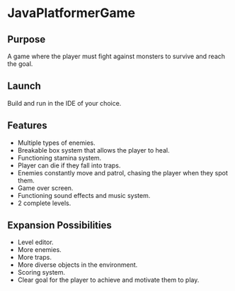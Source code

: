 # JavaPlatformerGame

## Purpose
A game where the player must fight against monsters to survive and reach the goal.
## Launch
Build and run in the IDE of your choice.
## Features
- Multiple types of enemies.
- Breakable box system that allows the player to heal.
- Functioning stamina system.
- Player can die if they fall into traps.
- Enemies constantly move and patrol, chasing the player when they spot them.
- Game over screen.
- Functioning sound effects and music system.
- 2 complete levels.

## Expansion Possibilities
- Level editor.
- More enemies.
- More traps.
- More diverse objects in the environment.
- Scoring system.
- Clear goal for the player to achieve and motivate them to play.
